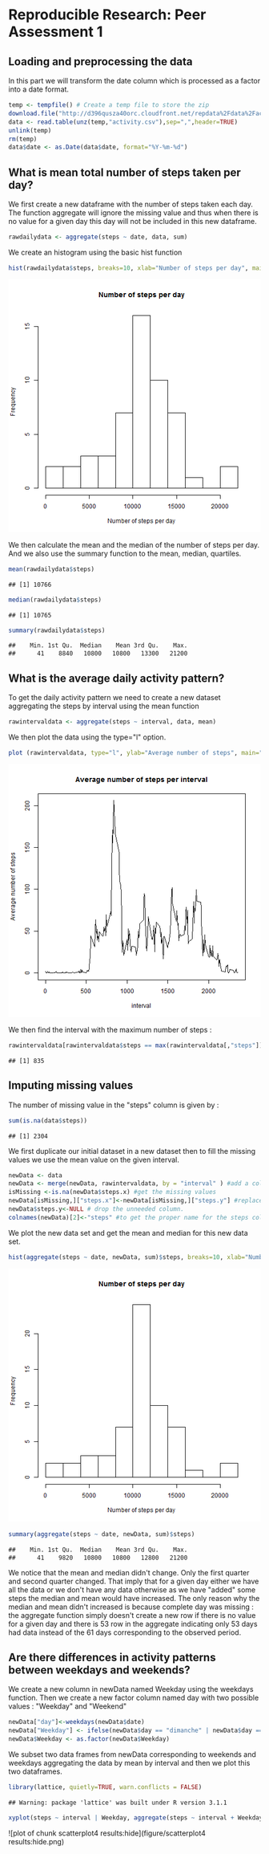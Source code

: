 # Reproducible Research: Peer Assessment 1


## Loading and preprocessing the data

In this part we will transform the date column which is processed as a factor into a date format.


```r
temp <- tempfile() # Create a temp file to store the zip
download.file("http://d396qusza40orc.cloudfront.net/repdata%2Fdata%2Factivity.zip",temp)
data <- read.table(unz(temp,"activity.csv"),sep=",",header=TRUE)
unlink(temp)
rm(temp)
data$date <- as.Date(data$date, format="%Y-%m-%d")
```



## What is mean total number of steps taken per day?

We first create a new dataframe with the number of steps taken each day.
The function aggregate will ignore the missing value and thus when there is no value for a given day this day will not be included in this new dataframe.



```r
rawdailydata <- aggregate(steps ~ date, data, sum)
```

We create an histogram using the basic hist function


```r
hist(rawdailydata$steps, breaks=10, xlab="Number of steps per day", main="Number of steps per day")
```

![plot of chunk scatterplot](figure/scatterplot.png) 

We then calculate the mean and the median of the number of steps per day.
And we also use the summary function to the mean, median, quartiles.


```r
mean(rawdailydata$steps)
```

```
## [1] 10766
```

```r
median(rawdailydata$steps)
```

```
## [1] 10765
```

```r
summary(rawdailydata$steps)
```

```
##    Min. 1st Qu.  Median    Mean 3rd Qu.    Max. 
##      41    8840   10800   10800   13300   21200
```

## What is the average daily activity pattern?

To get the daily activity pattern we need to create a new dataset aggregating the steps by interval using the mean function


```r
rawintervaldata <- aggregate(steps ~ interval, data, mean)
```

We then plot the data using the type="l" option.


```r
plot (rawintervaldata, type="l", ylab="Average number of steps", main="Average number of steps per interval")
```

![plot of chunk scatterplot2](figure/scatterplot2.png) 

We then find the interval with the maximum number of steps :


```r
rawintervaldata[rawintervaldata$steps == max(rawintervaldata[,"steps"]),][,"interval"]
```

```
## [1] 835
```
## Imputing missing values

The number of missing value in the "steps" column is given by :


```r
sum(is.na(data$steps))
```

```
## [1] 2304
```

We first duplicate our initial dataset in a new dataset then to fill the missing values we use the mean value on the given interval.


```r
newData <- data
newData <- merge(newData, rawintervaldata, by = "interval" ) #add a column with the mean of number of steps for this interval
isMissing <-is.na(newData$steps.x) #get the missing values
newData[isMissing,]["steps.x"]<-newData[isMissing,]["steps.y"] #replace the missing values with the mean
newData$steps.y<-NULL # drop the unneeded column.
colnames(newData)[2]<-"steps" #to get the proper name for the steps column.
```

We plot the new data set and get the mean and median for this new data set.

```r
hist(aggregate(steps ~ date, newData, sum)$steps, breaks=10, xlab="Number of steps per day", main="Number of steps per day")
```

![plot of chunk scatterplot3](figure/scatterplot3.png) 

```r
summary(aggregate(steps ~ date, newData, sum)$steps)
```

```
##    Min. 1st Qu.  Median    Mean 3rd Qu.    Max. 
##      41    9820   10800   10800   12800   21200
```

We notice that the mean and median didn't change. Only the first quarter and second quarter changed. That imply that for a given day either we have all the data or we don't have any data otherwise as we have "added" some steps the median and mean would have increased. The only reason why the median and mean didn't increased is because complete day was missing : the aggregate function simply doesn't create a new row if there is no value for a given day and there is 53 row in the aggregate indicating only 53 days had data instead of the 61 days corresponding to the observed period. 

## Are there differences in activity patterns between weekdays and weekends?

We create a new column in newData named Weekday using the weekdays function. Then we create a new factor column named day with two possible values : "Weekday" and "Weekend"


```r
newData["day"]<-weekdays(newData$date)
newData["Weekday"] <- ifelse(newData$day == "dimanche" | newData$day == "samedi" , "Weekend", "Weekday") #Dimanche and Samedi are Sunday and Saturday in french. Weekdays give me results in french...
newData$Weekday <- as.factor(newData$Weekday)
```

We subset two data frames from newData corresponding to weekends and weekdays aggregating the data by mean by interval and then we plot this two dataframes. 


```r
library(lattice, quietly=TRUE, warn.conflicts = FALSE)
```

```
## Warning: package 'lattice' was built under R version 3.1.1
```

```r
xyplot(steps ~ interval | Weekday, aggregate(steps ~ interval + Weekday, newData, FUN = mean), layout=c(1,2), type ="l", group = Weekday, ylab="Average number of steps")
```

![plot of chunk scatterplot4 results:hide](figure/scatterplot4 results:hide.png) 
